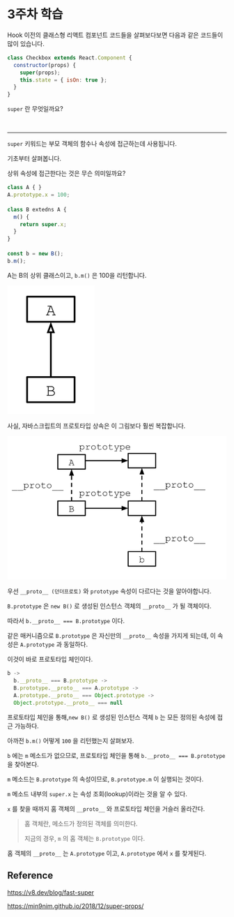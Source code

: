 # 3주차 학습

Hook 이전의 클래스형 리액트 컴포넌트 코드들을 살펴보다보면 다음과 같은 코드들이 많이 있습니다.

```javascript
class Checkbox extends React.Component {
  constructor(props) {
    super(props);
    this.state = { isOn: true };
  }
}
```



`super` 란 무엇일까요?

<br>

---

`super` 키워드는 부모 객체의 함수나 속성에 접근하는데 사용됩니다.

기초부터 살펴봅니다.

상위 속성에 접근한다는 것은 무슨 의미일까요?

```javascript
class A { }
A.prototype.x = 100;

class B extedns A {
  m() {
    return super.x;
  }
}

const b = new B();
b.m();
```

A는 B의 상위 클래스이고, `b.m()` 은 100을 리턴합니다.

![pic1](./pic1.svg)

사실, 자바스크립트의 프로토타입 상속은 이 그림보다 훨씬 복잡합니다.

![pic2](./pic2.svg)

우선 `__proto__ (던더프로토)` 와 `prototype` 속성이 다르다는 것을 알아야합니다.

`B.prototype` 은 `new B()` 로 생성된 인스턴스 객체의 `__proto__` 가 될 객체이다.

따라서 `b.__proto__ === B.prototype` 이다.

같은 매커니즘으로 `B.prototype` 은 자신만의 `__proto__` 속성을 가지게 되는데, 이 속성은 `A.prototype` 과 동일하다.

이것이 바로 프로토타입 체인이다.

```javascript
b ->
  b.__proto__ === B.prototype ->
  B.prototype.__proto__ === A.prototype ->
  A.prototype.__proto__ === Object.prototype ->
  Object.prototype.__proto__ === null
```

프로토타입 체인을 통해,`new B()` 로 생성된 인스턴스 객체  `b` 는 모든 정의된 속성에 접근 가능하다.

아까전 `b.m()` 어떻게 `100` 을 리턴했는지 살펴보자.

`b` 에는 `m` 메소드가 없으므로, 프로토타입 체인을 통해 `b.__proto__ === B.prototype` 을 찾아본다.

`m` 메소드는 `B.prototype` 의 속성이므로, `B.prototype.m` 이 실행되는 것이다.

`m` 메소드 내부의 `super.x` 는 속성 조회(lookup)이라는 것을 알 수 있다.

`x` 를 찾을 때까지 홈 객체의 `__proto__` 와 프로토타입 체인을 거슬러 올라간다.

> 홈 객체란, 메소드가 정의된 객체를 의미한다.
>
> 지금의 경우, `m` 의 홈 객체는 `B.prototype` 이다.

홈 객체의 `__proto__` 는 `A.prototype` 이고, `A.prototype` 에서 `x` 를 찾게된다.



 



## Reference

https://v8.dev/blog/fast-super

https://min9nim.github.io/2018/12/super-props/